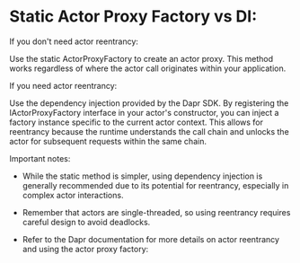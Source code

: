 
# Static Actor Proxy Factory vs DI:

If you don't need actor reentrancy:

Use the static ActorProxyFactory to create an actor proxy. This method works regardless of where the actor call originates within your application.

If you need actor reentrancy:

Use the dependency injection provided by the Dapr SDK. By registering the IActorProxyFactory interface in your actor's constructor, you can inject a factory instance specific to the current actor context. This allows for reentrancy because the runtime understands the call chain and unlocks the actor for subsequent requests within the same chain.

Important notes:

- While the static method is simpler, using dependency injection is generally recommended due to its potential for reentrancy, especially in complex actor interactions.

- Remember that actors are single-threaded, so using reentrancy requires careful design to avoid deadlocks.

- Refer to the Dapr documentation for more details on actor reentrancy and using the actor proxy factory:
